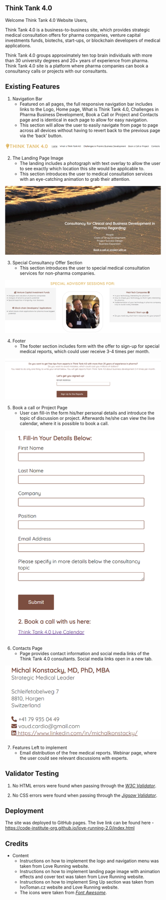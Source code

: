## Think Tank 4.0

Welcome Think Tank 4.0 Website Users,

Think Tank 4.0 is a business-to-business site, which provides strategic medical consultation offers for pharma companies, venture capital investments funds, biotechs, start-ups, or blockchain developers of medical applications.

Think Tank 4.0 groups approximately ten top brain individuals with more than 30 university degrees and 20+ years of experience from pharma. Think Tank 4.0 site is a platform where pharma companies can book a consultancy calls or projects with our consultants.

## Existing Features

1. Navigation Bar
    - Featured on all pages, the full responsive navigation bar includes links to the Logo, Home page, What is Think Tank 4.0, Challenges in Pharma Business Development, Book a Call or Project and Contacts page and is identical in each page to allow for easy navigation.
    - This section will allow the user to easily navigate from page to page across all devices without having to revert back to the previous page via the ‘back’ button.

 ![NavMenu, the navigation menu image](/assets/images/NavMenu.png)

2. The Landing Page Image
    - The landing includes a photograph with text overlay to allow the user to see exactly which location this site would be applicable to.
    - This section introduces the user to medical consultation services with an eye-catching animation to grab their attention.

![landing_page_image, the landing page image](/assets/images/landing_page_image.png)


3. Special Consultancy Offer Section
    - This section introduces the user to special medical consultation services for non-pharma companies.

![special_advisory, the special advisory section for non-medical companies](/assets/images/special_advisory.png)


4. Footer
    - The footer section includes form with the offer to sign-up for special medical reports, which could user receive 3-4 times per month. 

![footer, the footer section](/assets/images/footer.png)

5. Book a call or Project Page
    - User can fill-in the form his/her personal details and introduce the topic of discussion or project. Afterwards he/she can view the live calendar, where it is possible to book a call.

![book_a_call, the section for booking a call](/assets/images/book_a_call.png)

6. Contacts Page
    - Page provides contact information and social media links of the Think Tank 4.0 consultants. Social media links open in a new tab.


![contacts, the contacts section with social media links](/assets/images/contacts_mk.png)

7. Features Left to implement
    - Email distribution of the free medical reports. Webinar page, where the user could see relevant discussions with experts.


## Validator Testing

1. No HTML errors were found when passing through the *[W3C Validator](https://www.markdownguide.org)*.

2. No CSS errors were found when passing through the *[Jigsaw Validator](https://www.markdownguide.org)*.

## Deployment
The site was deployed to GitHub pages. 
The live link can be found here - https://code-institute-org.github.io/love-running-2.0/index.html


## Credits

- Content
    - Instructions on how to implement the logo and navigation menu was taken from Love Running website.
    - Instructions on how to implement landing page image with animation effects and cover text was taken from Love Running website.
    - Instructions on how to implement Sing Up section was taken from IvoToman.cz website and Love Running website.
    - The icons were taken from *[Font Awesome](https://www.fontawesome.com)*.

